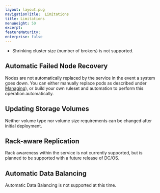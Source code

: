 ```yaml
---
layout: layout.pug
navigationTitle:  Limitations
title: Limitations
menuWeight: 50
excerpt:
featureMaturity:
enterprise: false
---
```


<!-- This source repo for this topic is https://github.com/mesosphere/confluent -->


- Shrinking cluster size (number of brokers) is not supported.


## Automatic Failed Node Recovery

Nodes are not automatically replaced by the service in the event a system goes down. You can either manually replace pods as described under [Managing](/services/confluent-kafka/v2.0.0.1-3.3.0e/managing/)), or build your own ruleset and automation to perform this operation automatically.

## Updating Storage Volumes

Neither volume type nor volume size requirements can be changed after initial deployment.

## Rack-aware Replication

Rack awareness within the service is not currently supported, but is planned to be supported with a future release of DC/OS.

## Automatic Data Balancing

Automatic Data Balancing is not supported at this time.
